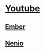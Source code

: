 # [Youtube](https://www.youtube.com/@MortismalGaming)

## [Ember](https://docs.google.com/spreadsheets/d/1MpLzD0J_VSUTJ1KKKtndiarYn8YM47jwDAa5TU-OE2o/edit?usp=sharing)

## [Nenio](https://docs.google.com/spreadsheets/d/1LcywzObRNfsFUqZN5f62dNx24f2wTw2tB4TPVc67-X0/edit?usp=sharing)
